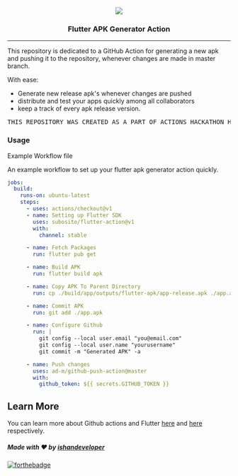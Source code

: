<center>
<img src="./assets/hero.png"><br>
<h3> Flutter APK Generator Action</h3>
<hr>
</center>

This repository is dedicated to a GitHub Action for generating a new apk and pushing it to the repository, whenever changes are made in master branch.

With ease:

  - Generate new release apk's whenever changes are pushed
  - distribute and test your apps quickly among all collaborators
  - keep a track of every apk release version.

<pre>
THIS REPOSITORY WAS CREATED AS A PART OF ACTIONS HACKATHON HOSTED BY DEV.TO AND GITHUB,
</pre>
### Usage
Example Workflow file

An example workflow to set up your flutter apk generator action quickly.

```yaml
jobs:
  build:
    runs-on: ubuntu-latest
    steps:
      - uses: actions/checkout@v1
      - name: Setting up Flutter SDK
        uses: subosito/flutter-action@v1
        with:
          channel: stable

      - name: Fetch Packages
        run: flutter pub get

      - name: Build APK
        run: flutter build apk

      - name: Copy APK To Parent Directory
        run: cp ./build/app/outputs/flutter-apk/app-release.apk ./app.apk

      - name: Commit APK
        run: git add ./app.apk

      - name: Configure Github
        run: |
          git config --local user.email "you@email.com"
          git config --local user.name "yourusername"
          git commit -m "Generated APK" -a

      - name: Push changes
        uses: ad-m/github-push-action@master
        with:
          github_token: ${{ secrets.GITHUB_TOKEN }}

```

## Learn More

You can learn more about Github actions and Flutter [here](https://docs.github.com/en/actions) and [here](https://flutter.dev/docs) respectively.

##### Made with ♥ by <a href="https://github.com/ishandeveloper">ishandeveloper</a>

[![forthebadge](https://forthebadge.com/images/badges/built-with-love.svg)](https://github.com/ishandeveloper)
